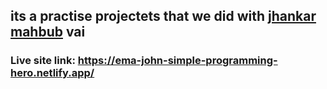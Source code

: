 ## its a practise projectets that we did with [jhankar mahbub](https://github.com/khan4019/jhankarMahbub.com) vai

### Live site link: https://ema-john-simple-programming-hero.netlify.app/

